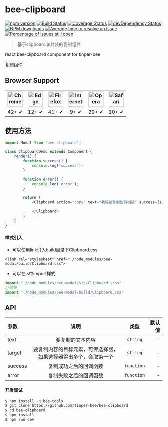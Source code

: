 # bee-clipboard

[![npm version](https://img.shields.io/npm/v/bee-clipboard.svg)](https://www.npmjs.com/package/bee-clipboard)
[![Build Status](https://img.shields.io/travis/tinper-bee/bee-clipboard/master.svg)](https://travis-ci.org/tinper-bee/bee-clipboard)
[![Coverage Status](https://coveralls.io/repos/github/tinper-bee/bee-clipboard/badge.svg?branch=master)](https://coveralls.io/github/tinper-bee/bee-clipboard?branch=master)
[![devDependency Status](https://img.shields.io/david/dev/tinper-bee/bee-clipboard.svg)](https://david-dm.org/tinper-bee/bee-clipboard#info=devDependencies)
[![NPM downloads](http://img.shields.io/npm/dm/bee-clipboard.svg?style=flat)](https://npmjs.org/package/bee-clipboard)
[![Average time to resolve an issue](http://isitmaintained.com/badge/resolution/tinper-bee/bee-clipboard.svg)](http://isitmaintained.com/project/tinper-bee/bee-clipboard "Average time to resolve an issue")
[![Percentage of issues still open](http://isitmaintained.com/badge/open/tinper-bee/bee-clipboard.svg)](http://isitmaintained.com/project/tinper-bee/bee-clipboard "Percentage of issues still open")

>基于clipboard.js封装的复制组件


react bee-clipboard component for tinper-bee

复制组件

## Browser Support

| <img src="https://clipboardjs.com/assets/images/chrome.png" width="48px" height="48px" alt="Chrome logo"> | <img src="https://clipboardjs.com/assets/images/edge.png" width="48px" height="48px" alt="Edge logo"> | <img src="https://clipboardjs.com/assets/images/firefox.png" width="48px" height="48px" alt="Firefox logo"> | <img src="https://clipboardjs.com/assets/images/ie.png" width="48px" height="48px" alt="Internet Explorer logo"> | <img src="https://clipboardjs.com/assets/images/opera.png" width="48px" height="48px" alt="Opera logo"> | <img src="https://clipboardjs.com/assets/images/safari.png" width="48px" height="48px" alt="Safari logo"> |
|:---:|:---:|:---:|:---:|:---:|:---:|
| 42+ ✔ | 12+ ✔ | 41+ ✔ | 9+ ✔ | 29+ ✔ | 10+ ✔ |



## 使用方法

```js
import Modal from 'bee-clipboard';

class ClipboardDemo extends Component {
    render() {
        function success() {
            console.log('success');
        }

        function error() {
            console.log('error');
        }

        return (
            <Clipboard action="copy" text="我将被复制到剪切板" success={success} error={error}>

            </Clipboard>
        )
    }
}
```

#### 样式引入
- 可以使用link引入build目录下Clipboard.css
```
<link rel="stylesheet" href="./node_modules/bee-modal/build/Clipboard.css">
```
- 可以在js中import样式
```js
import "./node_modules/bee-modal/src/Clipboard.scss"
//或是
import "./node_modules/bee-modal/build/Clipboard.css"
```



## API

|参数|说明|类型|默认值|
|:---|:---:|:--:|---:|
|text|要复制的文本内容|`string`|-|
|target|要复制内容的目标元素，可传选择器，如果选择器得出多个，会取第一个|`string`|-|
|success|复制成功之后的回调函数|`function`|-|
|error|复制失败之后的回调函数|`function`|-|

#### 开发调试

```sh
$ npm install -g bee-tools
$ git clone https://github.com/tinper-bee/bee-clipboard
$ cd bee-clipboard
$ npm install
$ npm run dev
```
